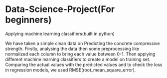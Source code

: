 # Data-Science-Project(For beginners)
Applying machine learning classifiers(built in python)

We have taken a simple clean data on Predicting the concrete compressive strength.
Firstly, analysing the data then some preprocessing like normalized each column to bring each value between 0-1.
Then applying different machine learning classifiers to create a model on training set.
Comparing the actual values with the predicted values and to check the loss in regression models, we used RMSE(root_mean_square_error).

